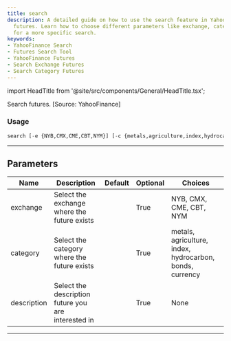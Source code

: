 ```yaml
---
title: search
description: A detailed guide on how to use the search feature in YahooFinance for
  futures. Learn how to choose different parameters like exchange, category and description
  for a more specific search.
keywords:
- YahooFinance Search
- Futures Search Tool
- YahooFinance Futures
- Search Exchange Futures
- Search Category Futures
---
```


import HeadTitle from '@site/src/components/General/HeadTitle.tsx';

<HeadTitle title="futures /search - Reference | OpenBB Terminal Docs" />

Search futures. [Source: YahooFinance]

### Usage

```python
search [-e {NYB,CMX,CME,CBT,NYM}] [-c {metals,agriculture,index,hydrocarbon,bonds,currency}] [-d DESCRIPTION [DESCRIPTION ...]]
```

---

## Parameters

| Name | Description | Default | Optional | Choices |
| ---- | ----------- | ------- | -------- | ------- |
| exchange | Select the exchange where the future exists |  | True | NYB, CMX, CME, CBT, NYM |
| category | Select the category where the future exists |  | True | metals, agriculture, index, hydrocarbon, bonds, currency |
| description | Select the description future you are interested in |  | True | None |

---
